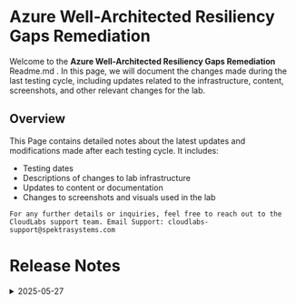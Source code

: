 # Azure Well-Architected Resiliency Gaps Remediation

Welcome to the **Azure Well-Architected Resiliency Gaps Remediation** Readme.md . In this page, we will document the changes made during the last testing cycle, including updates related to the infrastructure, content, screenshots, and other relevant changes for the lab.

## Overview

This Page contains detailed notes about the latest updates and modifications made after each testing cycle. It includes:

- Testing dates
- Descriptions of changes to lab infrastructure
- Updates to content or documentation
- Changes to screenshots and visuals used in the lab

`For any further details or inquiries, feel free to reach out to the CloudLabs support team. Email Support: cloudlabs-support@spektrasystems.com`

# Release Notes

<details>
  <summary>2025-05-27</summary>

### Release Date: 2025-05-27

- **Change**: The lab was originally tested a months ago, so this involved a complete re-onboarding. While the core content remained unchanged, extensive updates were made to reflect the latest UI enhancements, including revising nearly all screenshots to align with the current user experience.
  
- **Testing Date**: 2025-05-14

## Infrastructure Changes

NA

## Content Changes

- **Change**: Added a few **Notes** for better user understandability.
  

## Screenshot Updates

- **Change**: 

    1. Screenshots have been updated as per new UI changes and updated instructions
    2. Getting started page has been updated as per the new UI changes in the CloudLabs

## Validation

NA

## Testing Notes

- **Test Validation Summary**: Validated the lab guide steps, updated the content to reflect the latest UI changes.


---
</details>
